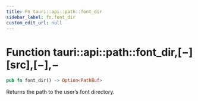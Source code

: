 ```yaml
---
title: Fn tauri::api::path::font_dir
sidebar_label: fn.font_dir
custom_edit_url: null
---
```


# Function tauri::api::path::font_dir,\[−]\[src],\[−],−

```rs
pub fn font_dir() -> Option<PathBuf>
```

Returns the path to the user’s font directory.
